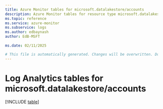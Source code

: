 ```yaml
---
title: Azure Monitor tables for microsoft.datalakestore/accounts
description: Azure Monitor tables for resource type microsoft.datalakestore/accounts
ms.topic: reference
ms.service: azure-monitor
ms.subservice: logs
ms.author: edbaynash
author: EdB-MSFT
   
ms.date: 02/11/2025

# This file is automatically generated. Changes will be overwritten. Do not change this file directly.
---
```


# Log Analytics tables for microsoft.datalakestore/accounts  

[!INCLUDE [table](~/reusable-content/ce-skilling/azure/includes/azure-monitor/reference/tables/microsoft-datalakestore_accounts-include.md)]

